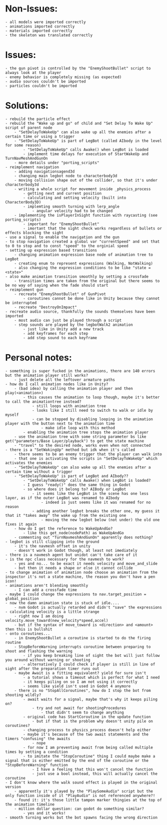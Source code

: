 # Non-Issues:

    - all models were imported correctly
    - animations imported correctly
    - materials imported correctly
    - the skeleton was translated correctly

# Issues:

    - the gun pivot is controlled by the "EnemyShootBullet" script to always look at the player
    - enemy behavior is completely missing (as expected)
    - audio sources couldn't be imported
    - particles couldn't be imported

# Solutions:

    - rebuild the particle effect
    - rebuild the "Wake up and go" of child and "Set Delay To Wake Up" script of parent node
        - "SetDelayToWakeUp" can also wake up all the enemies after a certain time or using a trigger
        - "SetDelayToWakeUp" is part of LegBot (called AIbody in the level for some reason) 
            - "SetDelayToWakeUp" calls Awake() when LegBot is loaded
            - implement time delays for execution of StartWakeUp and TurnNavMeshAndGunOn
        - more details under "porting_scripts"
    - reimplement navigation
        - adding navigationsagend3d 
        - changing main legbot node to characterbody3d
        - moving collision shape out of the collider, so that it's under characterbody3d
        - writing a whole script for movement inside _physics_process
            - getting next and current position
            - calculating and setting velocity (built into CharacterBody3D)
            - implemting smooth turning with lerp_angle
                - angular velocity had to be changed
        - implementing the isPlayerInSight function with raycasting (see porting_scripts)
            - important for "EnemyShootBullet"
            - imortant that the sight check works regardless of bullets or effects blocking the sight
    - use a signal to enable the navigation and the gun
    - to stop navigation created a global var "currentSpeed" and set that to 0 to stop and to const "speed" to the orginial speed
    - setting up expression based transitions
        - changing animation expression base node of animation tree to LegBot
        - creating enum to represent expressions (Walking, NotWalking)
        - also changing the expression conditions to be like "state = <state>"
    - also make animation transition smoothly by setting a crossfade
        - transition times are taken from the original but there seems to be no way of saying when the fade should start
    - reimplement gun
        - recreate "EnemyShootBullet" of GunPivot
            - coroutines cannot be done like in Unity because they cannot be interrupted
        - recreate "DestroyOnImpact"
    - recreate audio source, thankfully the sounds themselves have been imported
        - most audio can just be played through a script
        - step sounds are played by the legbotWalk2 animation
            - just like in Unity add a new track
            - add keyframes for each step
            - add step sound to each keyframe


# Personal notes:
    
    - something is super fucked in the animations, there are 140 errors but the animation player still works?
        - just delete all the leftover armature paths
    - how do I call animation nodes like in Unity?
        - (bad idea) by calling the animation player and then play(<animation>) 
            - this causes the animation to loop though, maybe it's better to call the animationtree instead?
                - still loops with animation tree
                - looks like I still need to switch to walk or idle by myself
                - can be stopped by disabling looping in the animation player with the button next to the animation time
                    - make idle loop with this method
            - enabling the animation tree stops the animation player
        - use the animation tree with some string parameter bs like get("parameters/Base Layer/playback") to get the state machine
        - "travel" to the desired node, works even when not connected 
    - there is a "SetWakingUp" method but idk when it's called
        - there seems to be an enemy trigger that the player can walk into
        - that one is activating the scripts in "SetDelayToWakeUp" which activates the enemies
        - "SetDelayToWakeUp" can also wake up all the enemies after a certain time without a trigger
        - "SetDelayToWakeUp" is part of LegBot and AIbody??
            - "SetDelayToWakeUp" calls Awake() when LegBot is loaded?
            - I guess "ready()" does the same thing in Godot
            - so where does it belong to? AIBody or LegBot
                - it seems like the LegBot in the scene has one less layer, as if the outer LegBot was renamed to AIbody
                    - indeed is just seems like it was renamed for no reason
                - adding another legbot breaks the other one, my guess it that it "takes away" the wake up from the existing one
                    - moving the new legbot below (not under) the old one fixes it again
        - how do I get the reference to WakeUpAndGo?
            - like this get_node(nodePath) as WakeUpAndGo
        - commenting out "TurnNavmeshAndGunOn" aparently does nothing?
    - legbot is still clipping into the ground
        - it's the navmesh offset in unity
        - doesn't work in Godot though, at least not imediately
    - there is a navmesh agent but unidot can't take care of it
    - is the npc class necessary for the navmesh to work?
        - yes and no... to be exact it needs velocity and move_and_slide
        - but then it needs a shape or else it cannot collide
    - to change animation of animation node choose an animation from the inspector it's not a state machine, the reason you don't have a pen icon!
    - animations aren't blending smoothly
        - I can add a crossfade time
    - maybe I could change the expressions to nav.target_position = global_position
    - now the damn animation state is stuck of idle....
        - nvm Godot is actually retarded and didn't "save" the expressions
    - calculating velocity is a little strange
        - right now I am doing velocity.move_toward(new_velocity*speed,accel)
        - but if the syntax of move_toward is <direction> and <amount> then this is bullshit
    - onto coroutines...
        - in EnemyShootBullet a coroutine is started to do the firing routine
        - StopBeforeWarning interrupts coroutine between preparing to shoot and flashing the warning
            - if you keep breaking line of sight the bot will just follow you around without warning or shooting
            - alternatively I could check if player is still in line of sight after the preparation timer runs out
        - maybe Await is a fitting equivalent? yield for sure isn't
            - a tutorial shows a timeout which is perfect for what I need
            - it keeps piling on so I am not using it correctly
            - seems like yield isn't used in Godot 4 anymore
        - there is no "StopAllCoroutines", how do I stop the bot from shooting wildly?
            - await waits for a signal, maybe that's why it keeps piling on?
                - try and not await for shootingProcedures
                    - that didn't seem to change anything
            - original code has StartCoroutine in the update function
                - but if that is the problem why doesn't unity pile on coroutines?
            - changing process to physics_process doesn't help either
            - maybe it's because of the two await statements and the timers "confusing" the awaits
                - nope
            - for now I am preventing await from being called multiple times by setting a condition
            - to imitate the "StopCoroutine" thing I could maybe make a signal that is either emitted by the end of the coroutine or the "StopBeforeWarning" function
                - I have a feeling that this won't cancel the function
                - just use a bool instead, this will actually cancel the coroutine
    - I don't know where the walk sound effect is played in the original version
        - apparently it's played by the "PlaySomeAudio" script but the only function inside of it "PlayAudio" is not referenced anywhere?!
        - found it: it's those little tampon marker thingies at the top of the animation timeline
        - million dollar question: can godot do something similar?
            - yes and it works!
    - smooth turning works but the bot spawns facing the wrong direction
        
    

            
